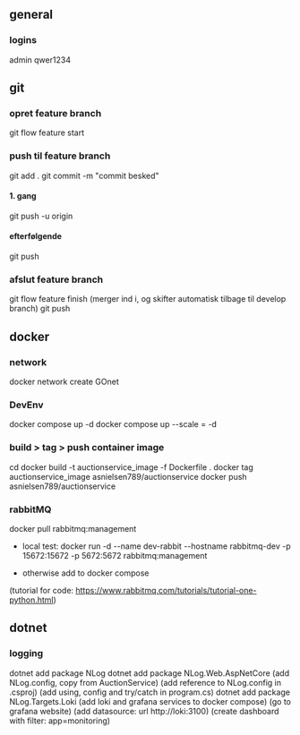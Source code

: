 ## general
### logins
admin
qwer1234

## git
### opret feature branch
git flow feature start <branchname>

### push til feature branch
git add .
git commit -m "commit besked"
#### 1. gang
git push -u origin <branchname>
#### efterfølgende
git push

### afslut feature branch
git flow feature finish <branchname>
(merger ind i, og skifter automatisk tilbage til develop branch)
git push

## docker
### network
docker network create GOnet

### DevEnv
docker compose up -d
docker compose up --scale <service>=<number> -d

### build > tag > push container image
cd <service folder>
docker build -t auctionservice_image -f Dockerfile .
docker tag auctionservice_image asnielsen789/auctionservice
docker push asnielsen789/auctionservice

### rabbitMQ
docker pull rabbitmq:management

- local test: 
docker run -d --name dev-rabbit --hostname rabbitmq-dev -p 15672:15672 -p 5672:5672 rabbitmq:management

- otherwise add to docker compose

(tutorial for code: https://www.rabbitmq.com/tutorials/tutorial-one-python.html)

## dotnet
### logging
dotnet add package NLog
dotnet add package NLog.Web.AspNetCore
(add NLog.config, copy from AuctionService)
(add reference to NLog.config in .csproj)
(add using, config and try/catch in program.cs)
dotnet add package NLog.Targets.Loki
(add loki and grafana services to docker compose)
(go to grafana website)
(add datasource: url http://loki:3100)
(create dashboard with filter: app=monitoring)




